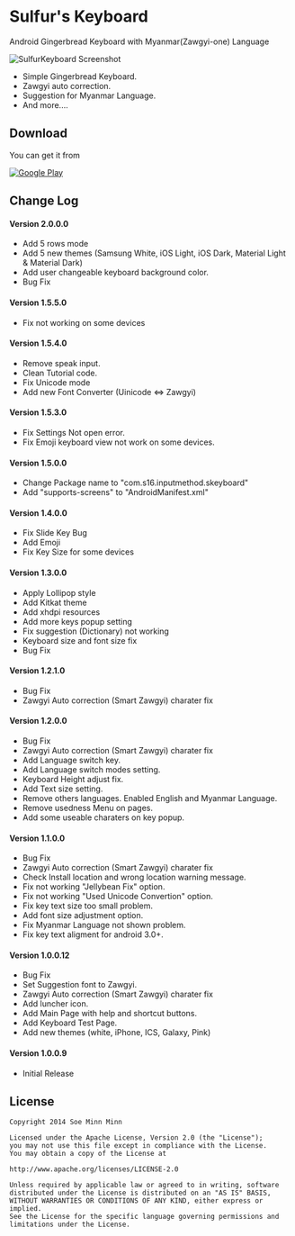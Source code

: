 Sulfur's Keyboard
==============
Android Gingerbread Keyboard with Myanmar(Zawgyi-one) Language

![SulfurKeyboard Screenshot][1]

- Simple Gingerbread Keyboard.
- Zawgyi auto correction.
- Suggestion for Myanmar Language.
- And more....

## Download

You can get it from

[![Google Play](https://developer.android.com/images/brand/en_generic_rgb_wo_60.png)](https://play.google.com/store/apps/details?id=com.s16.inputmethod.skeyboard)

## Change Log

#### Version 2.0.0.0
- Add 5 rows mode
- Add 5 new themes (Samsung White, iOS Light, iOS Dark, Material Light & Material Dark)
- Add user changeable keyboard background color.
- Bug Fix

#### Version 1.5.5.0
- Fix not working on some devices

#### Version 1.5.4.0
- Remove speak input.
- Clean Tutorial code.
- Fix Unicode mode
- Add new Font Converter (Uinicode <=> Zawgyi)

#### Version 1.5.3.0
- Fix Settings Not open error.
- Fix Emoji keyboard view not work on some devices.

#### Version 1.5.0.0
- Change Package name to "com.s16.inputmethod.skeyboard"
- Add "supports-screens" to "AndroidManifest.xml"

#### Version 1.4.0.0
- Fix Slide Key Bug
- Add Emoji
- Fix Key Size for some devices

#### Version 1.3.0.0
- Apply Lollipop style
- Add Kitkat theme
- Add xhdpi resources
- Add more keys popup setting
- Fix suggestion (Dictionary) not working
- Keyboard size and font size fix
- Bug Fix

#### Version 1.2.1.0
- Bug Fix
- Zawgyi Auto correction (Smart Zawgyi) charater fix

#### Version 1.2.0.0
- Bug Fix
- Zawgyi Auto correction (Smart Zawgyi) charater fix
- Add Language switch key.
- Add Language switch modes setting.
- Keyboard Height adjust fix.
- Add Text size setting.
- Remove others languages. Enabled English and Myanmar Language.
- Remove usedness Menu on pages.
- Add some useable charaters on key popup.

#### Version 1.1.0.0
- Bug Fix
- Zawgyi Auto correction (Smart Zawgyi) charater fix
- Check Install location and wrong location warning message.
- Fix not working "Jellybean Fix" option.
- Fix not working "Used Unicode Convertion" option.
- Fix key text size too small problem.
- Add font size adjustment option.
- Fix Myanmar Language not shown problem.
- Fix key text aligment for android 3.0+.

#### Version 1.0.0.12
- Bug Fix
- Set Suggestion font to Zawgyi.
- Zawgyi Auto correction (Smart Zawgyi) charater fix
- Add luncher icon.
- Add Main Page with help and shortcut buttons.
- Add Keyboard Test Page.
- Add new themes (white, iPhone, ICS, Galaxy, Pink)

#### Version 1.0.0.9
- Initial Release

License
-------

    Copyright 2014 Soe Minn Minn

    Licensed under the Apache License, Version 2.0 (the "License");
    you may not use this file except in compliance with the License.
    You may obtain a copy of the License at

    http://www.apache.org/licenses/LICENSE-2.0

    Unless required by applicable law or agreed to in writing, software
    distributed under the License is distributed on an "AS IS" BASIS,
    WITHOUT WARRANTIES OR CONDITIONS OF ANY KIND, either express or implied.
    See the License for the specific language governing permissions and
    limitations under the License.

[1]: https://raw.github.com/soeminnminn/SulfurKeyboard/master/screenshot.jpg
